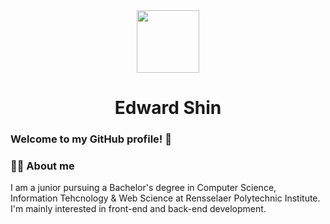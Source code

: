 <div id = "header" align = "center">
  <img src = "https://media.giphy.com/media/jdPMeyv9rn0hZHh8n9/giphy.gif" width = "100">
</div>

<h1 align="center">Edward Shin</h1>

### Welcome to my GitHub profile! 👋
### :man_technologist: About me
I am a junior pursuing a Bachelor's degree in Computer Science, Information Tehcnology & Web Science at Rensselaer Polytechnic Institute.
I'm mainly interested in front-end and back-end development.

<!--
---
### :chart_with_upwards_trend: My stats
![Anurag's GitHub stats](https://github-readme-stats.vercel.app/api?username=shinedwardc&show_icons=true&theme=synthwave)
[![Top Langs](https://github-readme-stats.vercel.app/api/top-langs/?username=shinedwardc&layout=compact)](https://github.com/anuraghazra/github-readme-stats)


**shinedwardc/shinedwardc** is a ✨ _special_ ✨ repository because its `README.md` (this file) appears on your GitHub profile.

Here are some ideas to get you started:

- 🔭 I’m currently working on ...
- 🌱 I’m currently learning ...
- 👯 I’m looking to collaborate on ...
- 🤔 I’m looking for help with ...
- 💬 Ask me about ...
- 📫 How to reach me: ...
- 😄 Pronouns: ...
- ⚡ Fun fact: ...


-->
